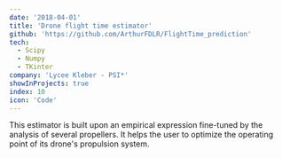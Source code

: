 ```yaml
---
date: '2018-04-01'
title: 'Drone flight time estimator'
github: 'https://github.com/ArthurFDLR/FlightTime_prediction'
tech:
  - Scipy
  - Numpy
  - TKinter
company: 'Lycee Kleber - PSI*'
showInProjects: true
index: 10
icon: 'Code'
---
```


This estimator is built upon an empirical expression fine-tuned by the analysis of several propellers. It helps the user to optimize the operating point of its drone's propulsion system.
